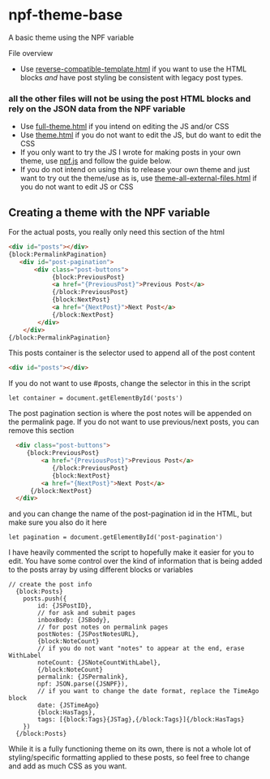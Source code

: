 # npf-theme-base
A basic theme using the NPF variable

File overview


- Use [reverse-compatible-template.html](https://github.com/cornetespoir/npf-theme-base/blob/main/reverese-compatible-template.html) if you want to use the HTML blocks *and* have post styling be consistent with legacy post types.

### all the other files will not be using the post HTML blocks and rely on the JSON data from the NPF variable
- Use [full-theme.html](https://github.com/cornetespoir/npf-theme-base/blob/main/full-theme.html) if you intend on editing the JS and/or CSS 
- Use [theme.html](https://github.com/cornetespoir/npf-theme-base/blob/main/theme.html) if you do not want to edit the JS, but do want to edit the CSS
- If you only want to try the JS I wrote for making posts in your own theme, use [npf.js](https://github.com/cornetespoir/npf-theme-base/blob/main/npf.js) and follow the guide below. 
- If you do not intend on using this to release your own theme and just want to try out the theme/use as is, use [theme-all-external-files.html](https://github.com/cornetespoir/npf-theme-base/blob/main/theme-all-external-files.html) if you do not want to edit JS or CSS


## Creating a theme with the NPF variable

For the actual posts, you really only need this section of the html
```HTML
<div id="posts"></div>
{block:PermalinkPagination} 
   <div id="post-pagination">
       <div class="post-buttons">
            {block:PreviousPost}
            <a href="{PreviousPost}">Previous Post</a>
            {/block:PreviousPost}
            {block:NextPost}
            <a href="{NextPost}">Next Post</a>
            {/block:NextPost} 
        </div>
    </div>
{/block:PermalinkPagination}
```
This posts container is the selector used to append all of the post content
``` HTML
<div id="posts"></div>
```

If you do not want to use #posts, change the selector in this in the script

```JS
let container = document.getElementById('posts')
```

The post pagination section is where the post notes will be appended on the permalink page. If you do not want to use previous/next posts, you can remove this section

```HTML
  <div class="post-buttons">
     {block:PreviousPost}
         <a href="{PreviousPost}">Previous Post</a>
            {/block:PreviousPost}
            {block:NextPost}
         <a href="{NextPost}">Next Post</a>
      {/block:NextPost} 
  </div>
```

and you can change the name of the post-pagination id in the HTML, but make sure you also do it here

```JS
let pagination = document.getElementById('post-pagination')
```

I have heavily commented the script to hopefully make it easier for you to edit. You have some control over the kind of information that is being added to the posts array by using different blocks or variables

```JS
// create the post info
  {block:Posts}
    posts.push({
        id: {JSPostID}, 
        // for ask and submit pages
        inboxBody: {JSBody},
        // for post notes on permalink pages
        postNotes: {JSPostNotesURL}, 
        {block:NoteCount}
        // if you do not want "notes" to appear at the end, erase WithLabel
        noteCount: {JSNoteCountWithLabel}, 
        {/block:NoteCount}
        permalink: {JSPermalink},
        npf: JSON.parse({JSNPF}), 
        // if you want to change the date format, replace the TimeAgo block
        date: {JSTimeAgo} 
        {block:HasTags}, 
        tags: [{block:Tags}{JSTag},{/block:Tags}]{/block:HasTags} 
    })
  {/block:Posts}
```

While it is a fully functioning theme on its own, there is not a whole lot of styling/specific formatting applied to these posts, so feel free to change and add as much CSS as you want.
